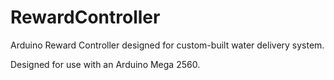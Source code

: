 # RewardController
Arduino Reward Controller designed for custom-built water delivery system.

Designed for use with an Arduino Mega 2560.
